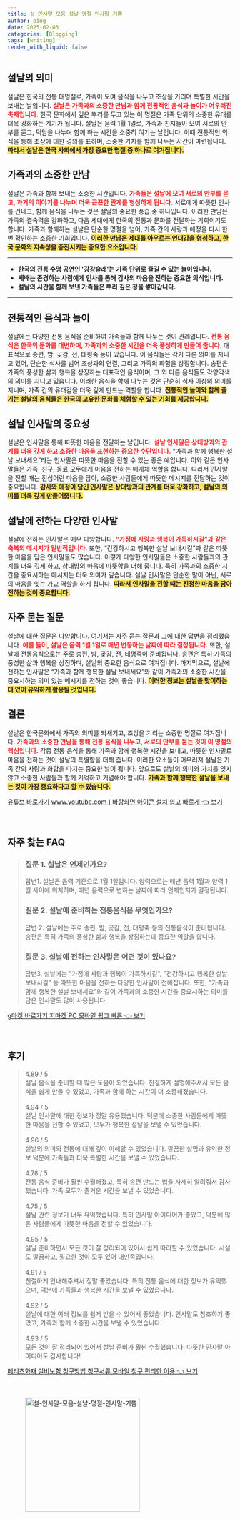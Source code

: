```yaml
---
title: 설 인사말 모음 설날 명절 인사말 기쁨
author: bing
date: 2025-02-03
categories: [Blogging]
tags: [writing]
render_with_liquid: false
---
```



<h2 id='설날의 의미'>설날의 의미</h2>

<p>설날은 한국의 전통 대명절로, 가족이 모여 음식을 나누고 조상을 기리며 특별한 시간을 보내는 날입니다. <b><span style="color: #ee2323;">설날은 가족과의 소중한 만남과 함께 전통적인 음식과 놀이가 어우러진 축제입니다.</span></b> 한국 문화에서 깊은 뿌리를 두고 있는 이 명절은 가족 단위의 소중한 유대를 더욱 강화하는 계기가 됩니다. 설날은 음력 1월 1일로, 가족과 친지들이 모여 서로의 안부를 묻고, 덕담을 나누며 함께 하는 시간을 소중히 여기는 날입니다. 이때 전통적인 의식을 통해 조상에 대한 경의를 표하며, 소중한 가치를 함께 나누는 시간이 마련됩니다. <b><span style="background-color: #ffe066;">따라서 설날은 한국 사회에서 가장 중요한 명절 중 하나로 여겨집니다.</span></b></p>

<h2 id='가족과의 소중한 만남'>가족과의 소중한 만남</h2>

<p>설날은 가족과 함께 보내는 소중한 시간입니다. <b><span style="color: #ee2323;">가족들은 설날에 모여 서로의 안부를 묻고, 과거의 이야기를 나누며 더욱 끈끈한 관계를 형성하게 됩니다.</span></b> 서로에게 따뜻한 인사를 건네고, 함께 음식을 나누는 것은 설날의 중요한 풍습 중 하나입니다. 이러한 만남은 가족의 결속력을 강화하고, 다음 세대에게 한국의 전통과 문화를 전달하는 기회이기도 합니다. 가족과 함께하는 설날은 단순한 명절을 넘어, 가족 간의 사랑과 애정을 다시 한번 확인하는 소중한 기회입니다. <b><span style="background-color: #ffe066;">이러한 만남은 세대를 아우르는 연대감을 형성하고, 한국 문화의 지속성을 증진시키는 중요한 요소입니다.</span></b></p>

<hr />

<ul>
    <li><b>한국의 전통 수명 공연인 '강강술래'는 가족 단위로 즐길 수 있는 놀이입니다.</b></li>
    <li><b>세배는 존경하는 사람에게 인사를 통해 감사의 마음을 전하는 중요한 의식입니다.</b></li>
    <li><b>설날의 시간을 함께 보낸 가족들은 뿌리 깊은 정을 쌓아갑니다.</b></li>
</ul>

<hr />

<h2 id='전통적인 음식과 놀이'>전통적인 음식과 놀이</h2>

<p>설날에는 다양한 전통 음식을 준비하여 가족들과 함께 나누는 것이 관례입니다. <b><span style="color: #ee2323;">전통 음식은 한국의 문화를 대변하며, 가족과의 소중한 시간을 더욱 풍성하게 만들어 줍니다.</span></b> 대표적으로 송편, 밤, 곶감, 전, 태평죽 등이 있습니다. 이 음식들은 각기 다른 의미를 지니고 있어, 단순한 식사를 넘어 조상과의 연결, 그리고 가족의 화합을 상징합니다. 송편은 가족의 풍성한 삶과 행복을 상징하는 대표적인 음식이며, 그 외 다른 음식들도 각양각색의 의미를 지니고 있습니다. 이러한 음식을 함께 나누는 것은 단순히 식사 이상의 의미를 지니며, 가족 간의 유대감을 더욱 깊게 만드는 역할을 합니다. <b><span style="background-color: #ffe066;">전통적인 놀이와 함께 즐기는 설날의 음식들은 한국의 고유한 문화를 체험할 수 있는 기회를 제공합니다.</span></b></p>

<h2 id='설날 인사말의 중요성'>설날 인사말의 중요성</h2>

<p>설날은 인사말을 통해 따뜻한 마음을 전달하는 날입니다. <b><span style="color: #ee2323;">설날 인사말은 상대방과의 관계를 더욱 깊게 하고 소중한 마음을 표현하는 중요한 수단입니다.</span></b> “가족과 함께 행복한 설날 보내세요”라는 인사말은 따뜻한 마음을 전할 수 있는 좋은 예입니다. 이와 같은 인사말들은 가족, 친구, 동료 모두에게 마음을 전하는 매개체 역할을 합니다. 따라서 인사말을 전할 때는 진심어린 마음을 담아, 소중한 사람들에게 따뜻한 메시지를 전달하는 것이 중요합니다. <b><span style="background-color: #ffe066;">감사와 애정이 담긴 인사말은 상대방과의 관계를 더욱 강화하고, 설날의 의미를 더욱 깊게 만들어줍니다.</span></b></p>

<h2 id='설날에 전하는 다양한 인사말'>설날에 전하는 다양한 인사말</h2>

<p>설날에 전하는 인사말은 매우 다양합니다. <b><span style="color: #ee2323;">“가정에 사랑과 행복이 가득하시길”과 같은 축복의 메시지가 일반적입니다.</span></b> 또한, “건강하시고 행복한 설날 보내시길”과 같은 따뜻한 마음을 담은 인사말들도 많습니다. 이렇게 다양한 인사말들은 소중한 사람들과의 관계를 더욱 깊게 하고, 상대방의 마음에 따뜻함을 더해 줍니다. 특히 가족과의 소중한 시간을 중요시하는 메시지는 더욱 의미가 깊습니다. 설날 인사말은 단순한 말이 아닌, 서로의 마음을 잇는 가교 역할을 하게 됩니다. <b><span style="background-color: #ffe066;">따라서 인사말을 전할 때는 진정한 마음을 담아 전하는 것이 중요합니다.</span></b></p>

<h2 id='자주 묻는 질문'>자주 묻는 질문</h2>

<p>설날에 대한 질문은 다양합니다. 여기서는 자주 묻는 질문과 그에 대한 답변을 정리했습니다. <b><span style="color: #ee2323;">예를 들어, 설날은 음력 1월 1일로 매년 변동하는 날짜에 따라 결정됩니다.</span></b> 또한, 설날에 전통음식으로는 주로 송편, 밤, 곶감, 전, 태평죽이 준비됩니다. 송편은 특히 가족의 풍성한 삶과 행복을 상징하며, 설날의 중요한 음식으로 여겨집니다. 마지막으로, 설날에 전하는 인사말은 “가족과 함께 행복한 설날 보내세요”와 같이 가족과의 소중한 시간을 중요시하는 의미 있는 메시지를 전하는 것이 좋습니다. <b><span style="background-color: #ffe066;">이러한 정보는 설날을 맞이하는 데 있어 유익하게 활용될 것입니다.</span></b></p>

<h2 id='결론'>결론</h2>

<p>설날은 한국문화에서 가족의 의미를 되새기고, 조상을 기리는 소중한 명절로 여겨집니다. <b><span style="color: #ee2323;">가족과의 소중한 만남을 통해 전통 음식을 나누고, 서로의 안부를 묻는 것이 이 명절의 핵심입니다.</span></b> 각종 전통 음식을 통해 가족과 함께 행복한 시간을 보내고, 따뜻한 인사말로 마음을 전하는 것이 설날의 특별함을 더해 줍니다. 이러한 요소들이 어우러져 설날은 가족 간의 사랑과 화합을 다지는 중요한 날이 됩니다. 앞으로도 설날의 의미와 가치를 잊지 않고 소중한 사람들과 함께 기억하고 기념해야 합니다. <b><span style="background-color: #ffe066;">가족과 함께 행복한 설날을 보내는 것이 가장 중요하다고 할 수 있습니다.</span></b></p>


<p><a class="click-button" title="유튜브 바로가기 www.youtube.comㅣ바탕화면 아이콘 설치 쉽고 빠르게" href="https://purplelist.github.io/posts/%EC%9C%A0%ED%8A%9C%EB%B8%8C-%EB%B0%94%EB%A1%9C%EA%B0%80%EA%B8%B0-www.youtube.com%E3%85%A3%EB%B0%94%ED%83%95%ED%99%94%EB%A9%B4-%EC%95%84%EC%9D%B4%EC%BD%98-%EC%84%A4%EC%B9%98-%EC%89%BD%EA%B3%A0-%EB%B9%A0%EB%A5%B4%EA%B2%8C/" rel="dofollow">유튜브 바로가기 www.youtube.comㅣ바탕화면 아이콘 설치 쉽고 빠르게 👈 보기</a></p><br>
<h2 id='자주_찾는_FAQ'>자주 찾는 FAQ</h2>
<div itemscope="" itemtype="https://schema.org/FAQPage"> 
<blockquote> 
<div itemscope="" itemprop="mainEntity" itemtype="https://schema.org/Question"> 
<h3 itemprop="name">질문 1. 설날은 언제인가요? </h3> 
<div itemscope="" itemprop="acceptedAnswer" itemtype="https://schema.org/Answer"> 
<span itemprop="text"> 
<p>답변1. 설날은 음력 기준으로 1월 1일입니다. 양력으로는 매년 음력 1월과 양력 1월 사이에 위치하며, 매년 음력으로 변하는 날짜에 따라 언제인지가 결정됩니다.</p> 
</span> 
</div> 
</div> 
<div itemscope="" itemprop="mainEntity" itemtype="https://schema.org/Question"> 
<h3 itemprop="name">질문 2. 설날에 준비하는 전통음식은 무엇인가요? </h3> 
<div itemscope="" itemprop="acceptedAnswer" itemtype="https://schema.org/Answer"> 
<span itemprop="text"> 
<p>답변 2. 설날에는 주로 송편, 밤, 곶감, 전, 태평죽 등의 전통음식이 준비됩니다. 송편은 특히 가족의 풍성한 삶과 행복을 상징하는데 중요한 역할을 합니다.</p> 
</span> 
</div> 
</div> 
<div itemscope="" itemprop="mainEntity" itemtype="https://schema.org/Question"> 
<h3 itemprop="name">질문 3. 설날에 전하는 인사말은 어떤 것이 있나요? </h3> 
<div itemscope="" itemprop="acceptedAnswer" itemtype="https://schema.org/Answer"> 
<span itemprop="text"> 
<p>답변3. 설날에는 "가정에 사랑과 행복이 가득하시길", "건강하시고 행복한 설날 보내시길" 등 따뜻한 마음을 전하는 다양한 인사말이 전해집니다. 또한, "가족과 함께 행복한 설날 보내세요"와 같이 가족과의 소중한 시간을 중요시하는 의미를 담은 인사말도 많이 사용됩니다.</p> 
</span> 
</div> 
</div> 
</blockquote> 
</div>
<p><a class="click-button" title="g마켓 바로가기 지마켓 PC 모바일 쉽고 빠른" href="https://purplelist.github.io/posts/g%EB%A7%88%EC%BC%93-%EB%B0%94%EB%A1%9C%EA%B0%80%EA%B8%B0-%EC%A7%80%EB%A7%88%EC%BC%93-PC-%EB%AA%A8%EB%B0%94%EC%9D%BC-%EC%89%BD%EA%B3%A0-%EB%B9%A0%EB%A5%B8/" rel="dofollow">g마켓 바로가기 지마켓 PC 모바일 쉽고 빠른 👈 보기</a></p><br>
<h2 id='후기'>후기</h2>
<div itemscope itemtype="https://schema.org/Product">
  <blockquote>
  <div itemprop="review" itemscope itemtype="https://schema.org/Review">
      <div itemprop="reviewRating" itemscope itemtype="https://schema.org/Rating"> <span itemprop="ratingValue">4.89</span> / <span itemprop="bestRating">5</span> </div>
      <span itemprop="reviewBody">설날 음식을 준비할 때 많은 도움이 되었습니다. 친절하게 설명해주셔서 모든 음식을 쉽게 만들 수 있었고, 가족과 함께 하는 시간이 더 소중해졌습니다.</span>
  </div>
  <br>
  <div itemprop="review" itemscope itemtype="https://schema.org/Review">
      <div itemprop="reviewRating" itemscope itemtype="https://schema.org/Rating"> <span itemprop="ratingValue">4.94</span> / <span itemprop="bestRating">5</span> </div>
      <span itemprop="reviewBody">설날 인사말에 대한 정보가 정말 유용했습니다. 덕분에 소중한 사람들에게 따뜻한 마음을 전할 수 있었고, 모두가 행복한 설날을 보낼 수 있었습니다.</span>
  </div>
  <br>
  <div itemprop="review" itemscope itemtype="https://schema.org/Review">
      <div itemprop="reviewRating" itemscope itemtype="https://schema.org/Rating"> <span itemprop="ratingValue">4.96</span> / <span itemprop="bestRating">5</span> </div>
      <span itemprop="reviewBody">설날의 의미와 전통에 대해 깊이 이해할 수 있었습니다. 깔끔한 설명과 유익한 정보 덕분에 가족들과 더욱 특별한 시간을 보낼 수 있었습니다.</span>
  </div>
  <br>
  <div itemprop="review" itemscope itemtype="https://schema.org/Review">
      <div itemprop="reviewRating" itemscope itemtype="https://schema.org/Rating"> <span itemprop="ratingValue">4.78</span> / <span itemprop="bestRating">5</span> </div>
      <span itemprop="reviewBody">전통 음식 준비가 훨씬 수월해졌고, 특히 송편 만드는 법을 자세히 알려줘서 감사했습니다. 가족 모두가 즐거운 시간을 보낼 수 있었습니다.</span>
  </div>
  <br>
  <div itemprop="review" itemscope itemtype="https://schema.org/Review">
      <div itemprop="reviewRating" itemscope itemtype="https://schema.org/Rating"> <span itemprop="ratingValue">4.75</span> / <span itemprop="bestRating">5</span> </div>
      <span itemprop="reviewBody">설날 관련 정보가 너무 유익했습니다. 특히 인사말 아이디어가 좋았고, 덕분에 많은 사람들에게 따뜻한 마음을 전할 수 있었습니다.</span>
  </div>
  <br>
  <div itemprop="review" itemscope itemtype="https://schema.org/Review">
      <div itemprop="reviewRating" itemscope itemtype="https://schema.org/Rating"> <span itemprop="ratingValue">4.95</span> / <span itemprop="bestRating">5</span> </div>
      <span itemprop="reviewBody">설날 준비하면서 모든 것이 잘 정리되어 있어서 쉽게 따라할 수 있었습니다. 시설도 깔끔하고, 필요한 것이 모두 있어 대만족입니다.</span>
  </div>
  <br>
  <div itemprop="review" itemscope itemtype="https://schema.org/Review">
      <div itemprop="reviewRating" itemscope itemtype="https://schema.org/Rating"> <span itemprop="ratingValue">4.91</span> / <span itemprop="bestRating">5</span> </div>
      <span itemprop="reviewBody">친절하게 안내해주셔서 정말 좋았습니다. 특히 전통 음식에 대한 정보가 유익했으며, 덕분에 가족들과 행복한 시간을 보낼 수 있었습니다.</span>
  </div>
  <br>
  <div itemprop="review" itemscope itemtype="https://schema.org/Review">
      <div itemprop="reviewRating" itemscope itemtype="https://schema.org/Rating"> <span itemprop="ratingValue">4.92</span> / <span itemprop="bestRating">5</span> </div>
      <span itemprop="reviewBody">설날에 대한 여러 정보를 쉽게 받을 수 있어서 좋았습니다. 인사말도 참조하기 좋았고, 가족과 함께 소중한 시간을 보낼 수 있었습니다.</span>
  </div>
  <br>
  <div itemprop="review" itemscope itemtype="https://schema.org/Review">
      <div itemprop="reviewRating" itemscope itemtype="https://schema.org/Rating"> <span itemprop="ratingValue">4.93</span> / <span itemprop="bestRating">5</span> </div>
      <span itemprop="reviewBody">모든 것이 잘 정리되어 있어서 설날 준비가 훨씬 수월했습니다. 따뜻한 인사말 아이디어도 감사합니다!</span>
  </div>
  </blockquote>
</div>
<p><a class="click-button" title="메리츠화재 실비보험 청구방법 청구서류 모바일 청구 편리한 이용" href="https://purplelist.github.io/posts/%EB%A9%94%EB%A6%AC%EC%B8%A0%ED%99%94%EC%9E%AC-%EC%8B%A4%EB%B9%84%EB%B3%B4%ED%97%98-%EC%B2%AD%EA%B5%AC%EB%B0%A9%EB%B2%95-%EC%B2%AD%EA%B5%AC%EC%84%9C%EB%A5%98-%EB%AA%A8%EB%B0%94%EC%9D%BC-%EC%B2%AD%EA%B5%AC-%ED%8E%B8%EB%A6%AC%ED%95%9C-%EC%9D%B4%EC%9A%A9/" rel="dofollow">메리츠화재 실비보험 청구방법 청구서류 모바일 청구 편리한 이용 👈 보기</a></p><br>
<figure class="image"><img src="https://purplelist.github.io/assets/img/thumbnail/설-인사말-모음-설날-명절-인사말-기쁨.webp" alt="설-인사말-모음-설날-명절-인사말-기쁨" width="256" height="256"></figure>